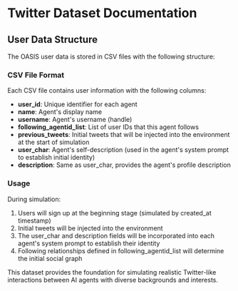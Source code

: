 # Twitter Dataset Documentation

## User Data Structure

The OASIS user data is stored in CSV files with the following structure:

### CSV File Format

Each CSV file contains user information with the following columns:

- **user_id**: Unique identifier for each agent
- **name**: Agent's display name
- **username**: Agent's username (handle)
- **following_agentid_list**: List of user IDs that this agent follows
- **previous_tweets**: Initial tweets that will be injected into the environment at the start of simulation
- **user_char**: Agent's self-description (used in the agent's system prompt to establish initial identity)
- **description**: Same as user_char, provides the agent's profile description

### Usage

During simulation:

1. Users will sign up at the beginning stage (simulated by created_at timestamp)
1. Initial tweets will be injected into the environment
1. The user_char and description fields will be incorporated into each agent's system prompt to establish their identity
1. Following relationships defined in following_agentid_list will determine the initial social graph

This dataset provides the foundation for simulating realistic Twitter-like interactions between AI agents with diverse backgrounds and interests.
